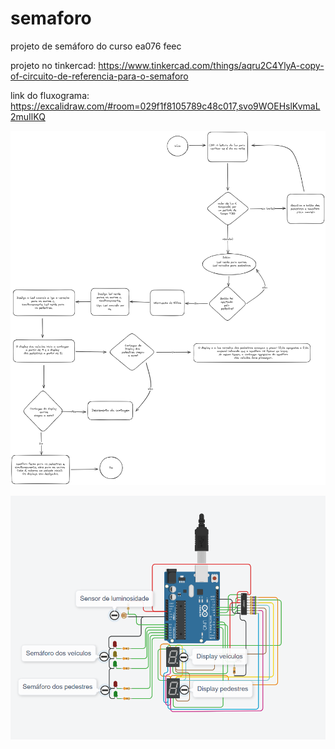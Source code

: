 # semaforo
projeto de semáforo do curso ea076 feec

projeto no tinkercad: 
https://www.tinkercad.com/things/aqru2C4YlyA-copy-of-circuito-de-referencia-para-o-semaforo

link do fluxograma: https://excalidraw.com/#room=029f1f8105789c48c017,svo9WOEHslKvmaL2muIlKQ

![Fluxograma](fluxograma/fluxograma.png)

![Esquematico](imagens/esquematico.png)